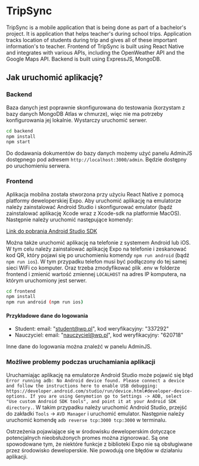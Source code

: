 # TripSync

TripSync is a mobile application that is being done as part of a bachelor's project. It is application that helps teacher's during school trips. Application tracks location of students during trip and gives all of these important information's to teacher. Frontend of TripSync is built using React Native and integrates with various APIs, including the OpenWeather API and the Google Maps API. Backend is built using ExpressJS, MongoDB.


## Jak uruchomić aplikację?

### Backend

Baza danych jest poprawnie skonfigurowana do testowania (korzystam z bazy danych MongoDB Atlas w chmurze), więc nie ma potrzeby konfigurowania jej lokalnie. Wystarczy uruchomić serwer.

```bash
cd backend
npm install
npm start
```

Do dodawania dokumentów do bazy danych możemy użyć panelu AdminJS dostępnego pod adresem `http://localhost:3000/admin`. Będzie dostępny po uruchomieniu serwera.

### Frontend

Aplikacja mobilna została stworzona przy użyciu React Native z pomocą platformy deweloperskiej Expo. Aby uruchomić aplikację na emulatorze należy zainstalować Android Studio i skonfigurować emulator (bądź zainstalować aplikację Xcode wraz z Xcode-sdk na platformie MacOS). Następnie należy uruchomić następujące komendy:

[Link do pobrania Android Studio SDK](https://developer.android.com/studio)

Można także uruchomić aplikację na telefonie z systemem Android lub iOS. W tym celu należy zainstalować aplikację Expo na telefonie i zeskanować kod QR, który pojawi się po uruchomieniu komendy `npm run android` (bądź `npm run ios`). W tym przypadku telefon musi być podłączony do tej samej sieci WiFi co komputer. Oraz trzeba zmodyfikować plik .env w folderze frontend i zmienić wartość zmiennej `LOCALHOST` na adres IP komputera, na którym uruchomiony jest serwer.

```bash
cd frontend
npm install
npm run android (npm run ios)

```

#### Przykładowe dane do logowania
- Student: email: "student@wp.pl", kod weryfikacyjny: "337292"
- Nauczyciel: email: "nauczyciel@wp.pl", kod weryfikacyjny: "620718"

Inne dane do logowania można znaleźć w panelu AdminJS.


### Możliwe problemy podczas uruchamiania aplikacji

Uruchamiając aplikację na emulatorze Android Studio może pojawić się błąd `Error running adb: No Android device found. Please connect a device and follow the instructions here to enable USB debugging: https://developer.android.com/studio/run/device.html#developer-device-options. If you are using Genymotion go to Settings -> ADB, select "Use custom Android SDK tools", and point it at your Android SDK directory.`. W takim przypadku należy uruchomić Android Studio, przejść do zakładki `Tools` -> `AVD Manager` i uruchomić emulator. Następnie należy uruchomić komendę `adb reverse tcp:3000 tcp:3000` w terminalu.

Ostrzeżenia pojawiające się w środowisku deweloperskim dotyczące potencjalnych nieobsłużonych promes można zignorować. Są one spowodowane tym, że niektóre funkcje z biblioteki Expo nie są obsługiwane przez środowisko deweloperskie. Nie powodują one błędów w działaniu aplikacji.